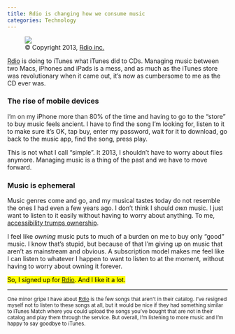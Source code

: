 ```yaml
---
title: Rdio is changing how we consume music
categories: Technology
---
```

<figure>
	<img src="http://beta.kevinclark.ca/assets/articles/rdio/rdio-hero.jpg">
	<figcaption>© Copyright 2013, <a href="http://rdio.com">Rdio inc.</a></figcaption>
</figure>

<a href="http://rdio.com">Rdio</a> is doing to iTunes what iTunes did to CDs. Managing music between two Macs, iPhones and iPads is a mess, and as much as the iTunes store was revolutionary when it came out, it’s now as cumbersome to me as the CD ever was.

### The rise of mobile devices

I’m on my iPhone more than 80% of the time and having to go to the “store” to buy music feels ancient. I have to find the song I’m looking for, listen to it to make sure it’s OK, tap buy, enter my password, wait for it to download, go back to the music app, find the song, press play.

This is not what I call “simple”. It 2013, I shouldn’t have to worry about files anymore. Managing music is a thing of the past and we have to move forward.

<!--more-->

### Music is ephemeral

Music genres come and go, and my musical tastes today do not resemble the ones I had even a few years ago. I don’t think I should *own* music. I just want to listen to it easily without having to worry about anything. To me, [accessibility trumps ownership](http://frankchimero.com/writing/2011/making-the-bed-you-sleep-in/).

I feel like *owning* music puts to much of a burden on me to buy only “good” music. I know that’s stupid, but because of that I’m giving up on music that aren’t as mainstream and obvious. A subscription model makes me feel like I can listen to whatever I happen to want to listen to at the moment, without having to worry about owning it forever.

<mark>So, I signed up for <a href="http://rdio.com">Rdio</a>. And I like it a lot.</mark>

<hr>

<p><small>One minor gripe I have about <a href="http://rdio.com">Rdio</a> is the few songs that aren't in their catalog. I’ve resigned myself not to listen to these songs at all, but it would be nice if they had something similar to iTunes Match where you could upload the songs you’ve bought that are not in their catalog and play them through the service. But overall, I’m listening to more music and I’m happy to say goodbye to iTunes.</small></p>
